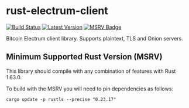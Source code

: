 # rust-electrum-client 
[![Build Status]][GitHub Workflow] [![Latest Version]][crates.io] [![MSRV Badge]][Rust Blog]

[Build Status]: https://github.com/bitcoindevkit/rust-electrum-client/actions/workflows/cont_integration.yml/badge.svg
[GitHub Workflow]: https://github.com/bitcoindevkit/rust-electrum-client/actions?query=workflow%3ACI
[Latest Version]: https://img.shields.io/crates/v/electrum-client.svg
[crates.io]: https://crates.io/crates/electrum-client
[MSRV Badge]: https://img.shields.io/badge/rustc-1.63.0%2B-lightgrey.svg
[Rust Blog]: https://blog.rust-lang.org/2022/08/11/Rust-1.63.0.html

Bitcoin Electrum client library. Supports plaintext, TLS and Onion servers.

## Minimum Supported Rust Version (MSRV)

This library should compile with any combination of features with Rust 1.63.0.

To build with the MSRV you will need to pin dependencies as follows:

```shell
cargo update -p rustls --precise "0.23.17"
```


